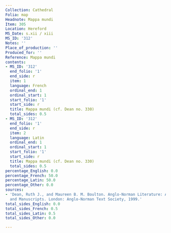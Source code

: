 ```yaml
---
Collection: Cathedral
Folia: map
Headnote: Mappa mundi
Item: 305
Location: Hereford
MS_Date: s.xii / xiii
MS_ID: '312'
Notes: ''
Place_of_production: ''
Produced_for: ''
Reference: Mappa mundi
contents:
- MS_ID: '312'
  end_folio: '1'
  end_side: r
  item: 1
  language: French
  ordinal_end: 1
  ordinal_start: 1
  start_folio: '1'
  start_side: r
  title: Mappa mundi (cf. Dean no. 330)
  total_sides: 0.5
- MS_ID: '312'
  end_folio: '1'
  end_side: r
  item: 2
  language: Latin
  ordinal_end: 1
  ordinal_start: 1
  start_folio: '1'
  start_side: r
  title: Mappa mundi (cf. Dean no. 330)
  total_sides: 0.5
percentage_English: 0.0
percentage_French: 50.0
percentage_Latin: 50.0
percentage_Other: 0.0
sources:
- 'Dean, Ruth J., and Maureen B. M. Boulton. Anglo-Norman Literature: A Guide to Texts
  and Manuscripts. London: Anglo-Norman Text Society, 1999.'
total_sides_English: 0.0
total_sides_French: 0.5
total_sides_Latin: 0.5
total_sides_Other: 0.0

---
```

